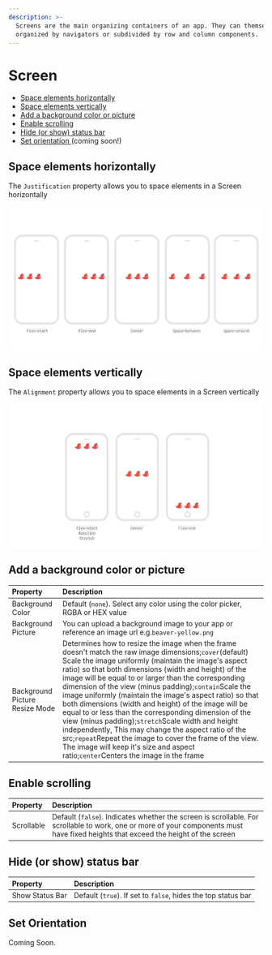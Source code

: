 ```yaml
---
description: >-
  Screens are the main organizing containers of an app. They can themselves be
  organized by navigators or subdivided by row and column components.
---
```


# Screen

* [Space elements horizontally](https://docs.thunkable.com/~/edit/primary/thunkable-cross-platform/2-create/components/layout/screen#space-elements-horizontally)
* [Space elements vertically](https://docs.thunkable.com/~/edit/primary/thunkable-cross-platform/2-create/components/layout/screen#space-elements-vertically)
* [Add a background color or picture](https://docs.thunkable.com/~/edit/primary/thunkable-cross-platform/2-create/components/layout/screen#add-a-background-color-or-picture)
* [Enable scrolling](https://docs.thunkable.com/~/edit/primary/thunkable-cross-platform/2-create/components/layout/screen#enable-scrolling)
* [Hide \(or show\) status bar](https://docs.thunkable.com/~/edit/primary/thunkable-cross-platform/2-create/components/layout/screen#hide-or-show-status-bar)
* [Set orientation ](https://docs.thunkable.com/~/edit/primary/thunkable-cross-platform/2-create/components/layout/screen#set-orientation)\(coming soon!\)

## Space elements horizontally

The `Justification` property allows you to space elements in a Screen horizontally

![](../../../../.gitbook/assets/thunkable-documentation-exhibits-64%20%281%29.png)

## Space elements vertically

The `Alignment` property allows you to space elements in a Screen vertically

![](../../../../.gitbook/assets/spacing-fig-2.png)

## Add a background color or picture

| Property | Description |
| :--- | :--- |
| Background Color | Default \(`none`\). Select any color using the color picker, RGBA or HEX value |
| Background Picture | You can upload a background image to your app or reference an image url e.g.`beaver-yellow.png` |
| Background Picture Resize Mode | Determines how to resize the image when the frame doesn't match the raw image dimensions;`cover`\(default\) Scale the image uniformly \(maintain the image's aspect ratio\) so that both dimensions \(width and height\) of the image will be equal to or larger than the corresponding dimension of the view \(minus padding\);`contain`Scale the image uniformly \(maintain the image's aspect ratio\) so that both dimensions \(width and height\) of the image will be equal to or less than the corresponding dimension of the view \(minus padding\);`stretch`Scale width and height independently, This may change the aspect ratio of the src;`repeat`Repeat the image to cover the frame of the view. The image will keep it's size and aspect ratio;`center`Centers the image in the frame |

## Enable scrolling

| Property | Description |
| :--- | :--- |
| Scrollable | Default \(`false`\). Indicates whether the screen is scrollable. For scrollable to work, one or more of your components must have fixed heights that exceed the height of the screen |

## Hide \(or show\) status bar

| Property | Description |
| :--- | :--- |
| Show Status Bar | Default \(`true`\). If set to `false`, hides the top status bar |

## Set Orientation

Coming Soon.

